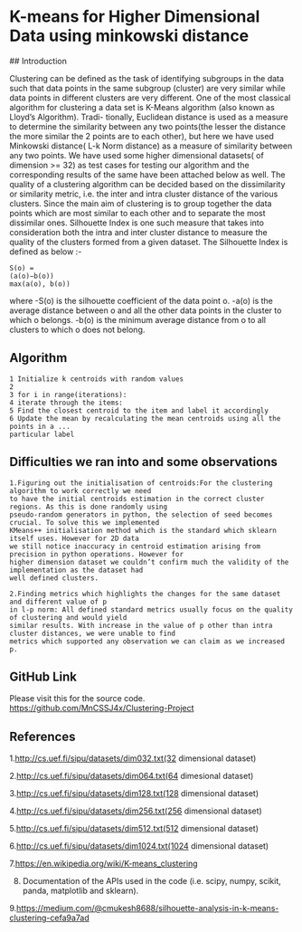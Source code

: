 <h1>K-means for Higher Dimensional Data using minkowski distance</h1>
## Introduction

Clustering can be defined as the task of identifying subgroups in the data such that data points in the same
subgroup (cluster) are very similar while data points in different clusters are very different. One of the most
classical algorithm for clustering a data set is K-Means algorithm (also known as Lloyd’s Algorithm). Tradi-
tionally, Euclidean distance is used as a measure to determine the similarity between any two points(the lesser
the distance the more similar the 2 points are to each other), but here we have used Minkowski distance( L-k
Norm distance) as a measure of similarity between any two points. We have used some higher dimensional
datasets( of dimension >= 32) as test cases for testing our algorithm and the corresponding results of the same
have been attached below as well.
The quality of a clustering algorithm can be decided based on the dissimilarity or similarity metric, i.e. the
inter and intra cluster distance of the various clusters. Since the main aim of clustering is to group together the
data points which are most similar to each other and to separate the most dissimilar ones. Silhouette Index is
one such measure that takes into consideration both the intra and inter cluster distance to measure the quality
of the clusters formed from a given dataset.
The Silhouette Index is defined as below :-

```
S(o) =
(a(o)−b(o))
max(a(o), b(o))
```
where -S(o) is the silhouette coefficient of the data point o.
-a(o) is the average distance between o and all the other data points in the cluster to which o belongs.
-b(o) is the minimum average distance from o to all clusters to which o does not belong.

## Algorithm

```
1 Initialize k centroids with random values
2
3 for i in range(iterations):
4 iterate through the items:
5 Find the closest centroid to the item and label it accordingly
6 Update the mean by recalculating the mean centroids using all the points in a ...
particular label
```


## Difficulties we ran into and some observations

```
1.Figuring out the initialisation of centroids:For the clustering algorithm to work correctly we need
to have the initial centroids estimation in the correct cluster regions. As this is done randomly using
pseudo-random generators in python, the selection of seed becomes crucial. To solve this we implemented
KMeans++ initialisation method which is the standard which sklearn itself uses. However for 2D data
we still notice inaccuracy in centroid estimation arising from precision in python operations. However for
higher dimension dataset we couldn’t confirm much the validity of the implementation as the dataset had
well defined clusters.
```
```
2.Finding metrics which highlights the changes for the same dataset and different value of p
in l-p norm: All defined standard metrics usually focus on the quality of clustering and would yield
similar results. With increase in the value of p other than intra cluster distances, we were unable to find
metrics which supported any observation we can claim as we increased p.
```
## GitHub Link

Please visit this for the source code.
https://github.com/MnCSSJ4x/Clustering-Project

## References

1.http://cs.uef.fi/sipu/datasets/dim032.txt(32 dimensional dataset)

2.http://cs.uef.fi/sipu/datasets/dim064.txt(64 dimesional dataset)

3.http://cs.uef.fi/sipu/datasets/dim128.txt(128 dimensional dataset)

4.http://cs.uef.fi/sipu/datasets/dim256.txt(256 dimensional dataset)

5.http://cs.uef.fi/sipu/datasets/dim512.txt(512 dimensional dataset)

6.http://cs.uef.fi/sipu/datasets/dim1024.txt(1024 dimensional dataset)

7.https://en.wikipedia.org/wiki/K-means_clustering

8. Documentation of the APIs used in the code (i.e. scipy, numpy, scikit, panda, matplotlib and sklearn).

9.https://medium.com/@cmukesh8688/silhouette-analysis-in-k-means-clustering-cefa9a7ad

